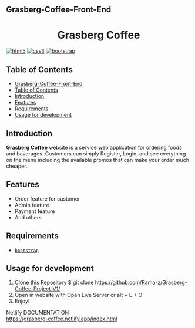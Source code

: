 ## Grasberg-Coffee-Front-End

<h1 align="center">Grasberg Coffee</h1>

[![html5](https://img.shields.io/badge/HTML5-E34F26?style=for-the-badge&logo=html5&logoColor=white)]()
[![css3](https://img.shields.io/badge/CSS3-1572B6?style=for-the-badge&logo=css3&logoColor=white)]()
[![bootstrap](https://img.shields.io/badge/Bootstrap-563D7C?style=for-the-badge&logo=bootstrap&logoColor=white)]()

## Table of Contents

  - [Grasberg-Coffee-Front-End](#grasberg-coffee-front-end)
  - [Table of Contents](#table-of-contents)
  - [Introduction](#introduction)
  - [Features](#features)
  - [Requirements](#requirements)
  - [Usage for development](#usage-for-development)

## Introduction

<b>Grasberg Coffee</b> website is a service web application for ordering foods and baverages. Customers can simply Register, Login, and see everything on the menu including
the available promos that can make your order much cheaper.

## Features

- Order feature for customer
- Admin feature
- Payment feature
- And others

## Requirements

- [`bootstrap`](https://getbootstrap.com/)

## Usage for development

1. Clone this Repository
   $ git clone https://github.com/Rama-z/Grasberg-Coffee-Project-V1/
2. Open in website with Open Live Server or alt + L + O
3. Enjoy!

Netlify DOCUMENTATION\
https://grasberg-coffee.netlify.app/index.html
